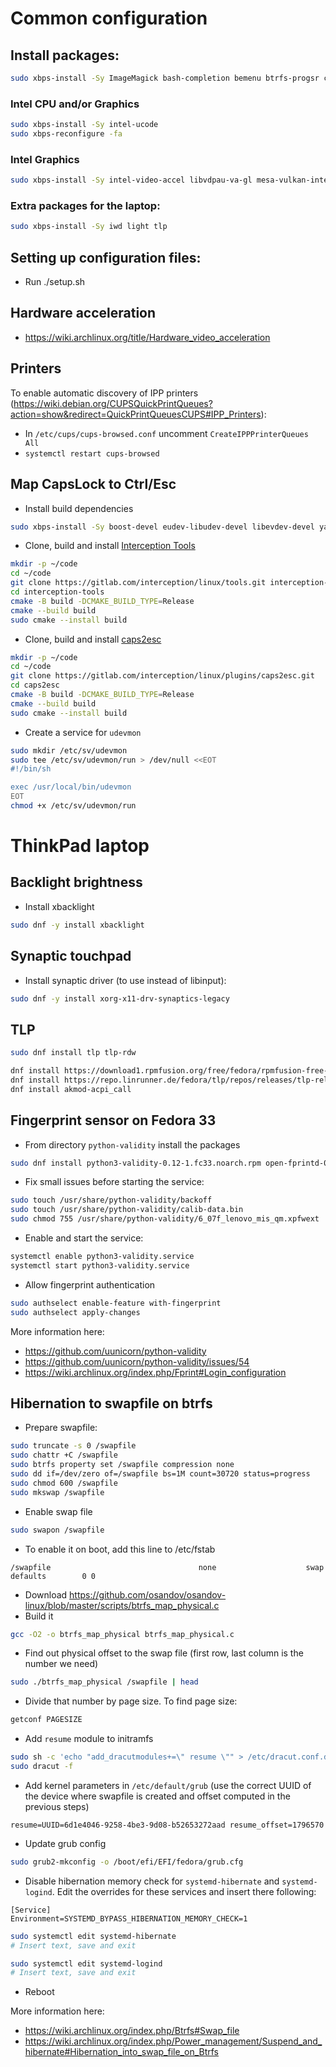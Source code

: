 # Common configuration

## Install packages:

```sh
sudo xbps-install -Sy ImageMagick bash-completion bemenu btrfs-progsr chrony cmake cronie curl firefox font-firacode foot fzf gcc git gnome-ssh-askpass gnome-themes-extra google-fonts-ttf gsettings-desktop-schemas htop i3status iwd j4-dmenu-desktop kwayland make mako mesa-dri mpv qt5-wayland ranger seatd socklog-void sway vim void-repo-nonfree vulkan-loader wl-clipboard xdg-user-dirs xdpyinfo yaml-cpp
```

### Intel CPU and/or Graphics

```sh
sudo xbps-install -Sy intel-ucode
sudo xbps-reconfigure -fa
```

### Intel Graphics

```sh
sudo xbps-install -Sy intel-video-accel libvdpau-va-gl mesa-vulkan-intel
```

### Extra packages for the laptop:

```sh
sudo xbps-install -Sy iwd light tlp
```

## Setting up configuration files:

- Run ./setup.sh

## Hardware acceleration

- https://wiki.archlinux.org/title/Hardware_video_acceleration

## Printers

To enable automatic discovery of IPP printers (https://wiki.debian.org/CUPSQuickPrintQueues?action=show&redirect=QuickPrintQueuesCUPS#IPP_Printers):
- In `/etc/cups/cups-browsed.conf` uncomment `CreateIPPPrinterQueues All`
- `systemctl restart cups-browsed`

## Map CapsLock to Ctrl/Esc

- Install build dependencies
```sh
sudo xbps-install -Sy boost-devel eudev-libudev-devel libevdev-devel yaml-cpp-devel
```
- Clone, build and install [Interception Tools](https://gitlab.com/interception/linux/tools)
```sh
mkdir -p ~/code
cd ~/code
git clone https://gitlab.com/interception/linux/tools.git interception-tools
cd interception-tools
cmake -B build -DCMAKE_BUILD_TYPE=Release
cmake --build build
sudo cmake --install build
```
- Clone, build and install [caps2esc](https://gitlab.com/interception/linux/plugins/caps2esc)
```sh
mkdir -p ~/code
cd ~/code
git clone https://gitlab.com/interception/linux/plugins/caps2esc.git
cd caps2esc
cmake -B build -DCMAKE_BUILD_TYPE=Release
cmake --build build
sudo cmake --install build
```
- Create a service for `udevmon`
```sh
sudo mkdir /etc/sv/udevmon
sudo tee /etc/sv/udevmon/run > /dev/null <<EOT
#!/bin/sh

exec /usr/local/bin/udevmon
EOT
chmod +x /etc/sv/udevmon/run
```

# ThinkPad laptop

## Backlight brightness

- Install xbacklight
```sh
sudo dnf -y install xbacklight
```

## Synaptic touchpad

- Install synaptic driver (to use instead of libinput):
```sh
sudo dnf -y install xorg-x11-drv-synaptics-legacy
```

## TLP

```sh
sudo dnf install tlp tlp-rdw

dnf install https://download1.rpmfusion.org/free/fedora/rpmfusion-free-release-$(rpm -E %fedora).noarch.rpm
dnf install https://repo.linrunner.de/fedora/tlp/repos/releases/tlp-release.fc$(rpm -E %fedora).noarch.rpm
dnf install akmod-acpi_call
```

## Fingerprint sensor on Fedora 33

- From directory `python-validity` install the packages
```sh
sudo dnf install python3-validity-0.12-1.fc33.noarch.rpm open-fprintd-0.6-1.fc33.noarch.rpm fprintd-clients-1.90.1-2.fc33.x86_64.rpm fprintd-clients-pam-1.90.1-2.fc33.x86_64.rpm
```
- Fix small issues before starting the service:
```sh
sudo touch /usr/share/python-validity/backoff
sudo touch /usr/share/python-validity/calib-data.bin
sudo chmod 755 /usr/share/python-validity/6_07f_lenovo_mis_qm.xpfwext
```
- Enable and start the service:
```sh
systemctl enable python3-validity.service
systemctl start python3-validity.service
```
- Allow fingerprint authentication
```sh
sudo authselect enable-feature with-fingerprint
sudo authselect apply-changes
```

More information here:
- https://github.com/uunicorn/python-validity
- https://github.com/uunicorn/python-validity/issues/54
- https://wiki.archlinux.org/index.php/Fprint#Login_configuration


## Hibernation to swapfile on btrfs

- Prepare swapfile:
```sh
sudo truncate -s 0 /swapfile
sudo chattr +C /swapfile
sudo btrfs property set /swapfile compression none
sudo dd if=/dev/zero of=/swapfile bs=1M count=30720 status=progress
sudo chmod 600 /swapfile
sudo mkswap /swapfile
```
- Enable swap file
```sh
sudo swapon /swapfile
```
- To enable it on boot, add this line to /etc/fstab
```
/swapfile                                 none                    swap    defaults        0 0
```
- Download https://github.com/osandov/osandov-linux/blob/master/scripts/btrfs_map_physical.c
- Build it
```sh
gcc -O2 -o btrfs_map_physical btrfs_map_physical.c
```
- Find out physical offset to the swap file (first row, last column is the number we need)
```sh
sudo ./btrfs_map_physical /swapfile | head
```
- Divide that number by page size. To find page size:
```sh
getconf PAGESIZE
```
- Add `resume` module to initramfs
```sh
sudo sh -c 'echo "add_dracutmodules+=\" resume \"" > /etc/dracut.conf.d/resume.conf'
sudo dracut -f
```
- Add kernel parameters in `/etc/default/grub` (use the correct UUID of the device where swapfile is created and offset computed in the previous steps)
```
resume=UUID=6d1e4046-9258-4be3-9d08-b52653272aad resume_offset=1796570
```
- Update grub config
```sh
sudo grub2-mkconfig -o /boot/efi/EFI/fedora/grub.cfg
```
- Disable hibernation memory check for `systemd-hibernate` and `systemd-logind`. Edit the overrides for these services and insert there following:
```
[Service]
Environment=SYSTEMD_BYPASS_HIBERNATION_MEMORY_CHECK=1
```
```sh
sudo systemctl edit systemd-hibernate
# Insert text, save and exit

sudo systemctl edit systemd-logind
# Insert text, save and exit
```
- Reboot

More information here:
- https://wiki.archlinux.org/index.php/Btrfs#Swap_file
- https://wiki.archlinux.org/index.php/Power_management/Suspend_and_hibernate#Hibernation_into_swap_file_on_Btrfs
